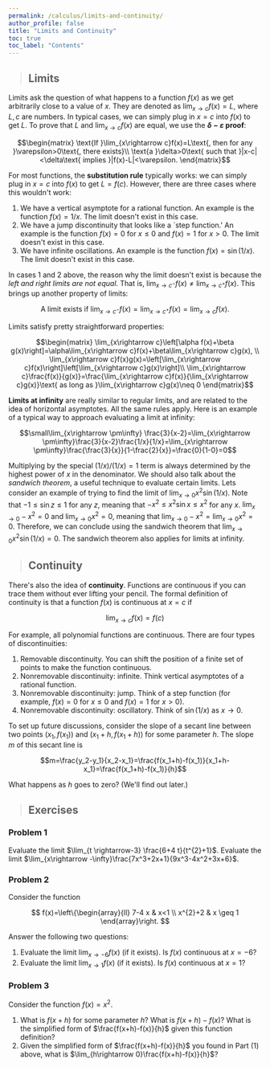 ```yaml
---
permalink: /calculus/limits-and-continuity/
author_profile: false
title: "Limits and Continuity"
toc: true
toc_label: "Contents"
---
```


> ## Limits

Limits ask the question of what happens to a function $f(x)$ as we get arbitrarily close to a value of $x$. They are denoted as $\lim_{x\rightarrow c}f(x)=L$, where $L, c$ are numbers. In typical cases, we can simply plug in $x=c$ into $f(x)$ to get $L$. To prove that $L$ and $\lim_{x\rightarrow c}f(x)$ are equal, we use the **$\delta-\varepsilon$ proof**:

$$\begin{matrix}
\text{If }\lim_{x\rightarrow c}f(x)=L\text{, then for any }\varepsilon>0\text{, there exists}\\
\text{a }\delta>0\text{ such that }|x-c|<\delta\text{ implies }|f(x)-L|<\varepsilon.
\end{matrix}$$

For most functions, the **substitution rule** typically works: we can simply plug in $x=c$ into $f(x)$ to get $L=f(c)$. However, there are three cases where this wouldn't work:

  1. We have a vertical asymptote for a rational function. An example is the function $f(x)=1/x$. The limit doesn't exist in this case.
  2. We have a jump discontinuity that looks like a `step function.' An example is the function $f(x)=0$ for $x\leq 0$ and $f(x)=1$ for $x>0$. The limit doesn't exist in this case.
  3. We have infinite oscillations. An example is the function $f(x)=\sin(1/x)$. The limit doesn't exist in this case. 

In cases 1 and 2 above, the reason why the limit doesn't exist is because the *left and right limits are not equal*. That is, $\lim_{x\rightarrow c^-} f(x)\neq \lim_{x\rightarrow c^+} f(x)$. This brings up another property of limits:

$$
\text{A limit exists if }\lim_{x\rightarrow c^-} f(x)= \lim_{x\rightarrow c^+} f(x)=\lim_{x\rightarrow c} f(x).
$$

Limits satisfy pretty straightforward properties:

$$\begin{matrix}
\lim_{x\rightarrow c}\left[\alpha f(x)+\beta g(x)\right]=\alpha\lim_{x\rightarrow c}f(x)+\beta\lim_{x\rightarrow c}g(x), \\
\lim_{x\rightarrow c}f(x)g(x)=\left[\lim_{x\rightarrow c}f(x)\right]\left[\lim_{x\rightarrow c}g(x)\right]\\
\lim_{x\rightarrow c}\frac{f(x)}{g(x)}=\frac{\lim_{x\rightarrow c}f(x)}{\lim_{x\rightarrow c}g(x)}\text{ as long as }\lim_{x\rightarrow c}g(x)\neq 0
\end{matrix}$$

**Limits at infinity** are really similar to regular limits, and are related to the idea of horizontal asymptotes. All the same rules apply. Here is an example of a typical way to approach evaluating a limit at infinity:

$$\small\lim_{x\rightarrow \pm\infty} \frac{3}{x-2}=\lim_{x\rightarrow \pm\infty}\frac{3}{x-2}\frac{1/x}{1/x}=\lim_{x\rightarrow \pm\infty}\frac{\frac{3}{x}}{1-\frac{2}{x}}=\frac{0}{1-0}=0$$

Multiplying by the special $(1/x)/(1/x)=1$ term is always determined by the highest power of $x$ in the denominator. We should also talk about the *sandwich theorem*, a useful technique to evaluate certain limits. Lets consider an example of trying to find the limit of $\lim_{x\to0}x^2\sin(1/x)$. Note that $-1\leq \sin z\leq 1$ for any $z$, meaning that $-x^2\leq x^2\sin x\leq x^2$ for any $x$. $\lim_{x\to0}-x^2=0$ and $\lim_{x\to0}x^2=0$, meaning that $\lim_{x\to0}-x^2=\lim_{x\to0}x^2=0$. Therefore, we can conclude using the sandwich theorem that $\lim_{x\to0}x^2\sin(1/x)=0$. The sandwich theorem also applies for limits at infinity.

> ## Continuity

There's also the idea of **continuity**. Functions are continuous if you can trace them without ever lifting your pencil. The formal definition of continuity is that a function $f(x)$ is continuous at $x=c$ if

$$\lim_{x\rightarrow c} f(x)=f(c)$$

For example, all polynomial functions are continuous. There are four types of discontinuities:

  1. Removable discontinuity. You can shift the position of a finite set of points to make the function continuous.
  2. Nonremovable discontinuity: infinite. Think vertical asymptotes of a rational function.
  3. Nonremovable discontinuity: jump. Think of a step function (for example, $f(x)=0$ for $x\leq 0$ and $f(x)=1$ for $x>0$).
  4. Nonremovable discontinuity: oscillatory. Think of $\sin(1/x)$ as $x\rightarrow 0$.

To set up future discussions, consider the slope of a secant line between two points $(x_1, f(x_1))$ and $(x_1+h, f(x_1+h))$ for some parameter $h$. The slope $m$ of this secant line is

$$m=\frac{y_2-y_1}{x_2-x_1}=\frac{f(x_1+h)-f(x_1)}{x_1+h-x_1}=\frac{f(x_1+h)-f(x_1)}{h}$$

What happens as $h$ goes to zero? (We'll find out later.)

> ## Exercises

### Problem 1

Evaluate the limit $\lim_{t \rightarrow-3} \frac{6+4 t}{t^{2}+1}$. Evaluate the limit $\lim_{x\rightarrow -\infty}\frac{7x^3+2x+1}{9x^3-4x^2+3x+6}$.

### Problem 2
Consider the function

$$ 
f(x)=\left\{\begin{array}{ll}
7-4 x & x<1 \\
x^{2}+2 & x \geq 1
\end{array}\right.
$$

Answer the following two questions:

  1. Evaluate the limit $\lim_{x\rightarrow -6}f(x)$ (if it exists). Is $f(x)$ continuous at $x=-6$?
  2. Evaluate the limit $\lim_{x\rightarrow 1}f(x)$ (if it exists). Is $f(x)$ continuous at $x=1$?

### Problem 3
Consider the function $f(x)=x^2$.

  1. What is $f(x+h)$ for some parameter $h$? What is $f(x+h)-f(x)$? What is the simplified form of $\frac{f(x+h)-f(x)}{h}$ given this function definition?
  2. Given the simplified form of $\frac{f(x+h)-f(x)}{h}$ you found in Part (1) above, what is $\lim_{h\rightarrow 0}\frac{f(x+h)-f(x)}{h}$?
